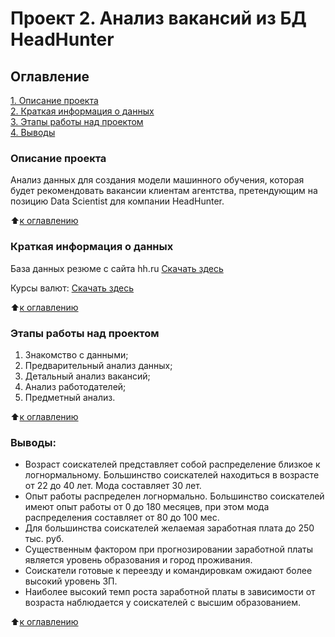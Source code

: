 # Проект 2. Анализ вакансий из БД HeadHunter

## Оглавление  
[1. Описание проекта](https://github.com/PapylevMN/SF_Data_Science_Course/blob/main/PROJECT_1/readme.md#Описание-проекта)  
[2. Краткая информация о данных](https://github.com/PapylevMN/SF_Data_Science_Course/blob/main/PROJECT_1/readme.md#Краткая-информация-о-данных)  
[3. Этапы работы над проектом](https://github.com/PapylevMN/SF_Data_Science_Course/blob/main/PROJECT_1/readme.md#Этапы-работы-над-проектом)  
[4. Выводы](https://github.com/PapylevMN/SF_Data_Science_Course/blob/main/PROJECT_1/readme.md#Выводы) 

### Описание проекта    
Анализ данных для создания модели машинного обучения, которая будет рекомендовать вакансии клиентам агентства, претендующим на позицию Data Scientist для компании HeadHunter.

:arrow_up:[к оглавлению](https://github.com/PapylevMN/SF_Data_Science_Course/blob/main/PROJECT_1/readme.md#Оглавление)


### Краткая информация о данных
База данных резюме с сайта hh.ru
[Скачать здесь](https://drive.google.com/file/d/1Kb78mAWYKcYlellTGhIjPI-bCcKbGuTn/view?usp=sharing)

Курсы валют:
[Скачать здесь](https://lms.skillfactory.ru/assets/courseware/v1/15abf80f45a2f3e93c3274101b451c67/asset-v1:SkillFactory+DSPR-2.0+14JULY2021+type@asset+block/ExchangeRates.zip)


  
:arrow_up:[к оглавлению](https://github.com/PapylevMN/SF_Data_Science_Course/blob/main/PROJECT_1/readme.md#Оглавление)


### Этапы работы над проектом  
1. Знакомство с данными;
2. Предварительный анализ данных;
3. Детальный анализ вакансий;
4. Анализ работодателей;
5. Предметный анализ.

:arrow_up:[к оглавлению](https://github.com/PapylevMN/SF_Data_Science_Course/blob/main/PROJECT_1/readme.md#Оглавление)


### Выводы:  
* Возраст соискателей представляет собой распределение близкое к логнормальному. Большинство соискателей находиться в возрасте от 22 до 40 лет. Мода составляет 30 лет. 
* Опыт работы распределен логнормально. Большинство соискателей имеют опыт работы от 0 до 180 месяцев, при этом мода распределения составляет от 80 до 100 мес.
* Для большинства соискателей желаемая заработная плата до 250 тыс. руб.
* Существенным фактором при прогнозировании заработной платы является уровень образования и город проживания.
* Соискатели готовые к переезду и командировкам ожидают более высокий уровень ЗП.
* Наиболее высокий темп роста заработной платы в зависимости от возраста наблюдается у соискателей с высшим образованием. 


:arrow_up:[к оглавлению](https://github.com/PapylevMN/SF_Data_Science_Course/blob/main/PROJECT_1/readme.md#Оглавление)